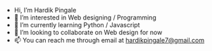 - Hi, I’m Hardik Pingale
- 👀 I’m interested in Web designing / Programming
- 🌱 I’m currently learning Python / Javascript
- 💞️ I’m looking to collaborate on Web design for now
- 📫 You can reach me through email at hardikpingale7@gmail.com


<!-- - ⚡ Fun fact: ... -->
<!---
Hardik-Pingale/Hardik-Pingale is a ✨ special ✨ repository because its `README.md` (this file) appears on your GitHub profile.
You can click the Preview link to take a look at your changes.
--->
